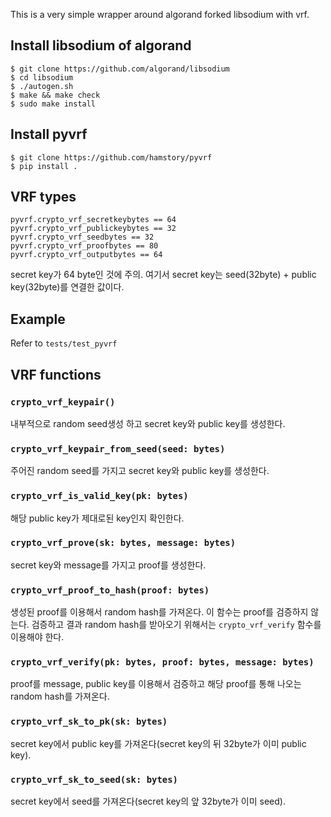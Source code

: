 This is a very simple wrapper around algorand forked libsodium with vrf.


## Install libsodium of algorand

```shell
$ git clone https://github.com/algorand/libsodium
$ cd libsodium
$ ./autogen.sh
$ make && make check
$ sudo make install 
```


## Install pyvrf

```shell
$ git clone https://github.com/hamstory/pyvrf
$ pip install .
```

## VRF types

```
pyvrf.crypto_vrf_secretkeybytes == 64
pyvrf.crypto_vrf_publickeybytes == 32
pyvrf.crypto_vrf_seedbytes == 32
pyvrf.crypto_vrf_proofbytes == 80
pyvrf.crypto_vrf_outputbytes == 64
```

secret key가 64 byte인 것에 주의. 여기서 secret key는 seed(32byte) + public key(32byte)를 연결한 값이다.

## Example

Refer to `tests/test_pyvrf`


## VRF functions

### `crypto_vrf_keypair()`

내부적으로 random seed생성 하고 secret key와 public key를 생성한다.

### `crypto_vrf_keypair_from_seed(seed: bytes)`

주어진 random seed를 가지고 secret key와 public key를 생성한다.

### `crypto_vrf_is_valid_key(pk: bytes)`

해당 public key가 제대로된 key인지 확인한다.

### `crypto_vrf_prove(sk: bytes, message: bytes)`

secret key와 message를 가지고 proof를 생성한다.

### `crypto_vrf_proof_to_hash(proof: bytes)`

생성된 proof를 이용해서 random hash를 가져온다. 이 함수는 proof를 검증하지 않는다. 검증하고 결과 random hash를 받아오기 위해서는 `crypto_vrf_verify` 함수를 이용해야 한다.

### `crypto_vrf_verify(pk: bytes, proof: bytes, message: bytes)`

proof를 message, public key를 이용해서 검증하고 해당 proof를 통해 나오는 random hash를 가져온다.

### `crypto_vrf_sk_to_pk(sk: bytes)`

secret key에서 public key를 가져온다(secret key의 뒤 32byte가 이미 public key).

### `crypto_vrf_sk_to_seed(sk: bytes)`

secret key에서 seed를 가져온다(secret key의 앞 32byte가 이미 seed).

